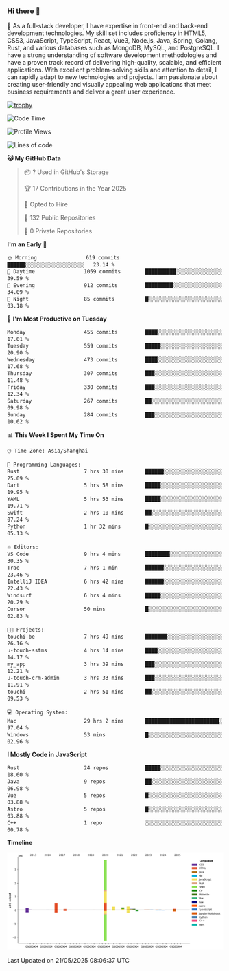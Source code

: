 ### Hi there 👋

🌱 As a full-stack developer, I have expertise in front-end and back-end development technologies. My skill set includes proficiency in HTML5, CSS3, JavaScript, TypeScript, React, Vue3, Node.js, Java, Spring, Golang, Rust, and various databases such as MongoDB, MySQL, and PostgreSQL. I have a strong understanding of software development methodologies and have a proven track record of delivering high-quality, scalable, and efficient applications. With excellent problem-solving skills and attention to detail, I can rapidly adapt to new technologies and projects. I am passionate about creating user-friendly and visually appealing web applications that meet business requirements and deliver a great user experience.

[![trophy](https://github-profile-trophy.vercel.app/?username=elton&rank=SECRET,SSS,SS,S,AAA,AA,A&theme=onedark&no-frame=true&margin-w=10)](https://github.com/ryo-ma/github-profile-trophy)

<!--START_SECTION:waka-->
![Code Time](http://img.shields.io/badge/Code%20Time-1%2C655%20hrs%2023%20mins-blue)

![Profile Views](http://img.shields.io/badge/Profile%20Views-1-blue)

![Lines of code](https://img.shields.io/badge/From%20Hello%20World%20I%27ve%20Written-5.7%20million%20lines%20of%20code-blue)

**🐱 My GitHub Data** 

> 📦 ? Used in GitHub's Storage 
 > 
> 🏆 17 Contributions in the Year 2025
 > 
> 💼 Opted to Hire
 > 
> 📜 132 Public Repositories 
 > 
> 🔑 0 Private Repositories 
 > 
**I'm an Early 🐤** 

```text
🌞 Morning                619 commits         ██████░░░░░░░░░░░░░░░░░░░   23.14 % 
🌆 Daytime                1059 commits        ██████████░░░░░░░░░░░░░░░   39.59 % 
🌃 Evening                912 commits         █████████░░░░░░░░░░░░░░░░   34.09 % 
🌙 Night                  85 commits          █░░░░░░░░░░░░░░░░░░░░░░░░   03.18 % 
```
📅 **I'm Most Productive on Tuesday** 

```text
Monday                   455 commits         ████░░░░░░░░░░░░░░░░░░░░░   17.01 % 
Tuesday                  559 commits         █████░░░░░░░░░░░░░░░░░░░░   20.90 % 
Wednesday                473 commits         ████░░░░░░░░░░░░░░░░░░░░░   17.68 % 
Thursday                 307 commits         ███░░░░░░░░░░░░░░░░░░░░░░   11.48 % 
Friday                   330 commits         ███░░░░░░░░░░░░░░░░░░░░░░   12.34 % 
Saturday                 267 commits         ██░░░░░░░░░░░░░░░░░░░░░░░   09.98 % 
Sunday                   284 commits         ███░░░░░░░░░░░░░░░░░░░░░░   10.62 % 
```


📊 **This Week I Spent My Time On** 

```text
🕑︎ Time Zone: Asia/Shanghai

💬 Programming Languages: 
Rust                     7 hrs 30 mins       ██████░░░░░░░░░░░░░░░░░░░   25.09 % 
Dart                     5 hrs 58 mins       █████░░░░░░░░░░░░░░░░░░░░   19.95 % 
YAML                     5 hrs 53 mins       █████░░░░░░░░░░░░░░░░░░░░   19.71 % 
Swift                    2 hrs 10 mins       ██░░░░░░░░░░░░░░░░░░░░░░░   07.24 % 
Python                   1 hr 32 mins        █░░░░░░░░░░░░░░░░░░░░░░░░   05.13 % 

🔥 Editors: 
VS Code                  9 hrs 4 mins        ████████░░░░░░░░░░░░░░░░░   30.35 % 
Trae                     7 hrs 1 min         ██████░░░░░░░░░░░░░░░░░░░   23.46 % 
IntelliJ IDEA            6 hrs 42 mins       ██████░░░░░░░░░░░░░░░░░░░   22.43 % 
Windsurf                 6 hrs 4 mins        █████░░░░░░░░░░░░░░░░░░░░   20.29 % 
Cursor                   50 mins             █░░░░░░░░░░░░░░░░░░░░░░░░   02.83 % 

🐱‍💻 Projects: 
touchi-be                7 hrs 49 mins       ███████░░░░░░░░░░░░░░░░░░   26.16 % 
u-touch-sstms            4 hrs 14 mins       ████░░░░░░░░░░░░░░░░░░░░░   14.17 % 
my_app                   3 hrs 39 mins       ███░░░░░░░░░░░░░░░░░░░░░░   12.21 % 
u-touch-crm-admin        3 hrs 33 mins       ███░░░░░░░░░░░░░░░░░░░░░░   11.91 % 
touchi                   2 hrs 51 mins       ██░░░░░░░░░░░░░░░░░░░░░░░   09.53 % 

💻 Operating System: 
Mac                      29 hrs 2 mins       ████████████████████████░   97.04 % 
Windows                  53 mins             █░░░░░░░░░░░░░░░░░░░░░░░░   02.96 % 
```

**I Mostly Code in JavaScript** 

```text
Rust                     24 repos            █████░░░░░░░░░░░░░░░░░░░░   18.60 % 
Java                     9 repos             ██░░░░░░░░░░░░░░░░░░░░░░░   06.98 % 
Vue                      5 repos             █░░░░░░░░░░░░░░░░░░░░░░░░   03.88 % 
Astro                    5 repos             █░░░░░░░░░░░░░░░░░░░░░░░░   03.88 % 
C++                      1 repo              ░░░░░░░░░░░░░░░░░░░░░░░░░   00.78 % 
```



**Timeline**

![Lines of Code chart](https://raw.githubusercontent.com/elton/elton/main/assets/bar_graph.png)


 Last Updated on 21/05/2025 08:06:37 UTC
<!--END_SECTION:waka-->

<!--
**elton/elton** is a ✨ _special_ ✨ repository because its `README.md` (this file) appears on your GitHub profile.

Here are some ideas to get you started:

- 🔭 I’m currently working on ...
- 🌱 I’m currently learning ...
- 👯 I’m looking to collaborate on ...
- 🤔 I’m looking for help with ...
- 💬 Ask me about ...
- 📫 How to reach me: ...
- 😄 Pronouns: ...
- ⚡ Fun fact: ...
-->
